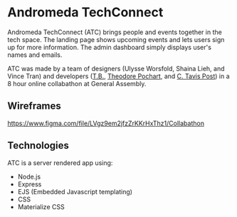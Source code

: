 # Andromeda TechConnect

Andromeda TechConnect (ATC) brings people and events together in the tech space. The landing page shows upcoming events and lets users sign up for more information. The admin dashboard simply displays user's names and emails.

ATC was made by a team of designers (Ulysse Worsfold, Shaina Lieh, and Vince Tran) and developers ([T.B.](https://github.com/tbisho), [Theodore Pochart](https://github.com/TeddySpaghet), and [C. Tavis Post](https://github.com/ctavispost)) in a 8 hour online collabathon at General Assembly.

## Wireframes

https://www.figma.com/file/LVgz9em2jfzZrKKrHxThz1/Collabathon


## Technologies

ATC is a server rendered app using:
- Node.js
- Express
- EJS (Embedded Javascript templating)
- CSS
- Materialize CSS
